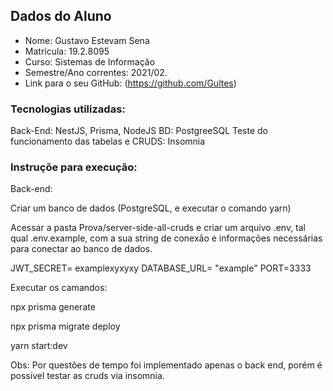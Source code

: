 ## Dados do Aluno

- Nome: Gustavo Estevam Sena   
- Matrícula: 19.2.8095
- Curso: Sistemas de Informação
- Semestre/Ano correntes: 2021/02.
- Link para o seu GitHub: (https://github.com/Gultes)


### Tecnologias utilizadas:

Back-End: NestJS, Prisma, NodeJS
BD: PostgreeSQL
Teste do funcionamento das tabelas e CRUDS: Insomnia


### Instruçõe para execução:

Back-end:

Criar um banco de dados (PostgreSQL, e executar o comando yarn)

Acessar a pasta Prova/server-side-all-cruds e criar um arquivo .env, tal qual .env.example, com a sua string de conexão e informações necessárias para conectar ao banco de dados.

JWT_SECRET= examplexyxyxy DATABASE_URL= "example" PORT=3333

Executar os camandos:

npx prisma generate

npx prisma migrate deploy

yarn start:dev

Obs: Por questões de tempo foi implementado apenas o back end, porém é possível testar as cruds via insomnia.
